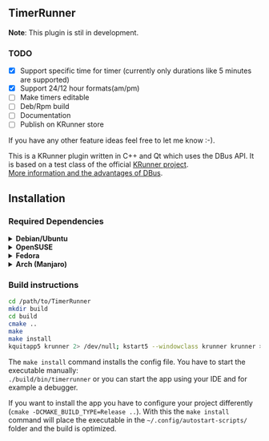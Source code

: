 ## TimerRunner

**Note**: This plugin is stil in development.

### TODO

- [x] Support specific time for timer (currently only durations like 5 minutes are supported)
- [x] Support 24/12 hour formats(am/pm)
- [ ] Make timers editable
- [ ] Deb/Rpm build
- [ ] Documentation
- [ ] Publish on KRunner store

If you have any other feature ideas feel free to let me know :-).

This is a KRunner plugin written in C++ and Qt which uses the DBus API.
It is based on a test class of the official [KRunner project](https://github.com/KDE/krunner/blob/master/autotests/testremoterunner.h).  
[More information and the advantages of DBus](http://blog.davidedmundson.co.uk/blog/cross-process-runners/).

## Installation

### Required Dependencies

<details>
<summary><b>Debian/Ubuntu</b></summary>

```bash
sudo apt install cmake extra-cmake-modules build-essential libkf5runner-dev
```

</details>


<details>
<summary><b>OpenSUSE</b></summary>

```bash
sudo zypper install cmake extra-cmake-modules libQt5Core5 krunner-devel
```

</details>


<details>
<summary><b>Fedora</b></summary>

```bash
sudo dnf install cmake extra-cmake-modules kf5-krunner-devel
```

</details>


<details>
<summary><b>Arch (Manjaro)</b></summary>

```bash
sudo pacman -S cmake extra-cmake-modules
```

</details> 

### Build instructions  

```bash
cd /path/to/TimerRunner
mkdir build
cd build
cmake ..
make
make install
kquitapp5 krunner 2> /dev/null; kstart5 --windowclass krunner krunner > /dev/null 2>&1 &
```

The `make install` command installs the config file. You have to start the executable manually:  
`./build/bin/timerrunner` or you can start the app using your IDE and for example a debugger.

If you want to install the app you have to configure your project differently (`cmake -DCMAKE_BUILD_TYPE=Release ..`).
With this the `make install` command will place the executable in the `~/.config/autostart-scripts/` folder and the build is optimized.


